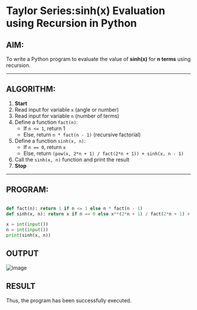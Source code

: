 #  Taylor Series:sinh(x) Evaluation using Recursion in Python

##  AIM:
To write a Python program to evaluate the value of **sinh(x)** for **n terms** using recursion.

---

##  ALGORITHM:

1. **Start**
2. Read input for variable `x` (angle or number)
3. Read input for variable `n` (number of terms)
4. Define a function `fact(n)`:
   - If `n <= 1`, return 1
   - Else, return `n * fact(n - 1)` (recursive factorial)
5. Define a function `sinh(x, n)`:
   - If `n == 0`, return `x`
   - Else, return `(pow(x, 2*n + 1) / fact(2*n + 1)) + sinh(x, n - 1)`
6. Call the `sinh(x, n)` function and print the result
7. **Stop**

---

##  PROGRAM:

```python

def fact(n): return 1 if n <= 1 else n * fact(n - 1)
def sinh(x, n): return x if n == 0 else x**(2*n + 1) / fact(2*n + 1) + sinh(x, n - 1)

x = int(input())
n = int(input())
print(sinh(x, n))


```

## OUTPUT

![image](https://github.com/user-attachments/assets/d1faa1b1-3a32-4cba-9660-5c93265c0d4b)

## RESULT

Thus, the program has been successfully executed.
